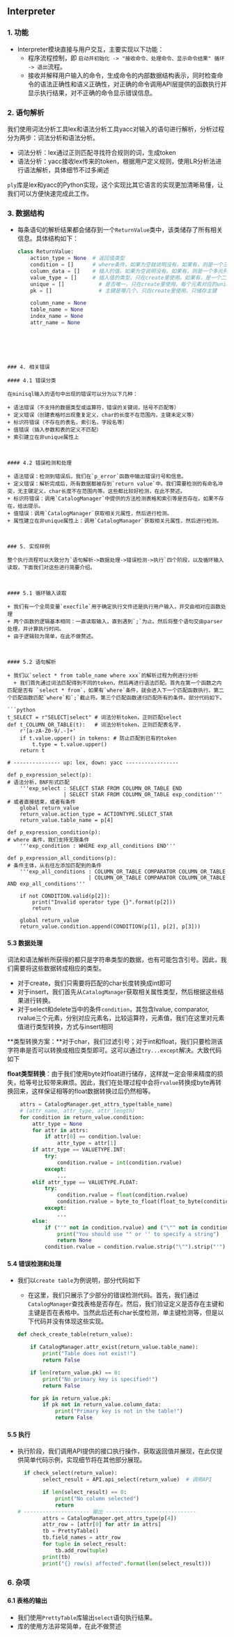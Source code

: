 ## Interpreter

### 1. 功能

+ Interpreter模块直接与用户交互，主要实现以下功能：
  + 程序流程控制，即 `启动并初始化 -> "接收命令、处理命令、显示命令结果" 循环 -> 退出`流程。
  + 接收并解释用户输入的命令，生成命令的内部数据结构表示，同时检查命令的语法正确性和语义正确性，对正确的命令调用API层提供的函数执行并显示执行结果，对不正确的命令显示错误信息。



### 2. 语句解析

我们使用词法分析工具lex和语法分析工具yacc对输入的语句进行解析，分析过程分为两步：词法分析和语法分析。

+ 词法分析：lex通过正则匹配寻找符合规则的词，生成token
+ 语法分析：yacc接收lex传来的token，根据用户定义规则，使用LR分析法进行语法解析，具体细节不过多阐述

`ply`库是lex和yacc的Python实现，这个实现比其它语言的实现更加清晰易懂，让我们可以方便快速完成此工作。



### 3. 数据结构

+ 每条语句的解析结果都会储存到一个`ReturnValue`类中，该类储存了所有相关信息。具体结构如下：

  ```python
  class ReturnValue:
      action_type = None  # 返回值类型
      condition = []      # where条件，如果为空就说明没有。如果有，则是一个三元组(lvalue, comparator, rvalue)的列表
      column_data = []    # 插入的值，如果为空说明没有。如果有，则是一个多元列表，在create的时候储存字段名，其他时候储存插						  入的东西
      value_type = []     # 插入值的类型，只在create里使用。如果有，是一个二元组（type，length）的列表
      unique = []			# 是否唯一，只在create里使用。每个元素对应的unique情况
      pk = []				# 主键是哪几个，只在create里使用。只储存主键
  
      column_name = None
      table_name = None
      index_name = None
      attr_name = None
```
  
  



### 4. 相关错误

#### 4.1 错误分类

在minisql输入的语句中出现的错误可以分为以下几种：

+ 语法错误（不支持的数据类型或运算符，错误的关键词，括号不匹配等）
+ 定义错误（创建表格时出现重复定义，char的长度不在范围内，主键未定义等）
+ 标识符错误（不存在的表名，索引名，字段名等）
+ 值错误（插入参数和表的定义不匹配）
+ 索引建立在非unique属性上



#### 4.2 错误检测和处理

+ 语法错误：检测到错误后，我们在`p_error`函数中输出错误行号和信息。
+ 定义错误：解析完成后，所有数据都被存到`return value`中。我们需要检测的有命名冲突，无主键定义，char长度不在范围内等。这些都比较好检测，在此不赘述。
+ 标识符错误：调用`CatalogManager`中提供的方法检测表格和索引等是否存在。如果不存在，给出提示。
+ 值错误：调用`CatalogManager`获取相关元属性，然后进行检测。
+ 属性建立在非unique属性上：调用`CatalogManager`获取相关元属性，然后进行检测。



### 5. 实现样例

整个执行流程可以大致分为`语句解析->数据处理->错误检测->执行`四个阶段，以及循环输入读取，下面我们对这些进行简要介绍。



#### 5.1 循环输入读取

+ 我们有一个全局变量`execfile`用于确定执行文件还是执行用户输入，并交由相对应函数处理
+ 两个函数的逻辑基本相同：一直读取输入，直到遇到`;`为止。然后将整个语句交由parser处理，并计算执行时间。
+ 由于逻辑较为简单，在此不做赘述。



#### 5.2 语句解析

+ 我们以`select * from table_name where xxx`的解析过程为例进行分析
  + 我们首先通过词法匹配得到不同的token，然后再进行语法匹配。首先在第一个函数之内匹配是否有 `select * from`，如果有`where`条件，就会进入下一个匹配函数执行。第二个匹配函数匹配`where`和`;`截止符。第三个匹配函数递归匹配所有的条件。部分代码如下。

```python
t_SELECT = r"SELECT|select" # 词法分析token，正则匹配select
def t_COLUMN_OR_TABLE(t):	# 词法分析token，正则匹配表名字，
    r'[a-zA-Z0-9/.-]+'
    if t.value.upper() in tokens: # 防止匹配到已有的token
        t.type = t.value.upper()
    return t

# --------------- up: lex, down: yacc -----------------

def p_expression_select(p):												# 语法分析，BNF形式匹配
    '''exp_select : SELECT STAR FROM COLUMN_OR_TABLE END				
                  | SELECT STAR FROM COLUMN_OR_TABLE exp_condition'''	# 或者直接结束，或者有条件
    global return_value
    return_value.action_type = ACTIONTYPE.SELECT_STAR
    return_value.table_name = p[4]
    
def p_expression_condition(p):											# where 条件，我们支持无限条件
    '''exp_condition : WHERE exp_all_conditions END'''

def p_expression_all_conditions(p):										# 条件主体，从右往左添加匹配到的条件
    '''exp_all_conditions : COLUMN_OR_TABLE COMPARATOR COLUMN_OR_TABLE
                          | COLUMN_OR_TABLE COMPARATOR COLUMN_OR_TABLE AND exp_all_conditions'''

    if not CONDITION.valid(p[2]):
        print("Invalid operator type {}".format(p[2]))
        return 
    
    global return_value
    return_value.condition.append(CONDITION(p[1], p[2], p[3]))
```



#### 5.3 数据处理

词法和语法解析所获得的都只是字符串类型的数据，也有可能包含引号。因此，我们需要将这些数据转成相应的类型。

+ 对于create，我们只需要将匹配的char长度转换成int即可
+ 对于insert，我们首先从`CatalogManager`获取相关属性类型，然后根据这些结果进行转换。
+ 对于select和delete当中的条件`condition`，其包含lvalue, comparator, rvalue三个元素，分别对应元素名，比较运算符，元素值，我们在这里对元素值进行类型转换，方式与insert相同

**类型转换方案：**对于char，我们过滤引号；对于int和float，我们只要检测该字符串是否可以转换成相应类型即可。这可以通过`try...except`解决。大致代码如下

**float类型转换**：由于我们使用byte对float进行储存，这样就一定会带来精度的损失，给等号比较带来麻烦。因此，我们在处理过程中会将`rvalue`转换成byte再转换回来，这样保证相等的float数据转换过后仍然相等。

```python
	attrs = CatalogManager.get_attrs_type(table_name)
    # (attr_name, attr_type, attr_length)
    for condition in return_value.condition:
        attr_type = None
        for attr in attrs:
            if attr[0] == condition.lvalue:
                attr_type = attr[1]
        if attr_type == VALUETYPE.INT:
            try:
                condition.rvalue = int(condition.rvalue)
            except:
                ...  
        elif attr_type == VALUETYPE.FLOAT:
            try:
                condition.rvalue = float(condition.rvalue)
                condition.rvalue = byte_to_float(float_to_byte(condition.rvalue))
            except:
                ...
        else:
            if ("'" not in condition.rvalue) and ("\"" not in condition.rvalue):
                print("You should use "" or '' to specify a string")
                return None
            condition.rvalue = condition.rvalue.strip("\"").strip("'")
```



#### 5.4 错误检测和处理

+ 我们以`create table`为例说明，部分代码如下

  + 在这里，我们只展示了少部分的错误检测代码。首先，我们通过`CatalogManager`查找表格是否存在。然后，我们验证定义是否存在主键和主键是否在表格中。当然此后还有char长度检测，单主键检测等，但是以下代码并没有体现这些实现。

  ```python
  def check_create_table(return_value):
  
      if CatalogManager.attr_exist(return_value.table_name): 
          print("Table does not exist!")
          return False
  
      if len(return_value.pk) == 0:
          print("No primary key is specified!")
          return False
  
      for pk in return_value.pk:
          if pk not in return_value.column_data:
              print("Primary key is not in the table!")
              return False
  ```



#### 5.5 执行

+ 执行阶段，我们调用API提供的接口执行操作，获取返回值并展现，在此仅提供简单代码示例，实现细节将在其他部分展现。

  ```python
  	if check_select(return_value):
          select_result = API.api_select(return_value)  # 调用API
  
          if len(select_result) == 0:
              print("No column selected")
              return 
  # --------------------- 输出 -----------------------------
          attrs = CatalogManager.get_attrs_type(p[4])
          attr_row = [attr[0] for attr in attrs]
          tb = PrettyTable()
          tb.field_names = attr_row
          for tuple in select_result:
              tb.add_row(tuple)
          print(tb)
          print("{} row(s) affected".format(len(select_result)))
  ```





### 6. 杂项

#### 6.1 表格的输出

+ 我们使用`PrettyTable`库输出`select`语句执行结果。
+ 库的使用方法非常简单，在此不做赘述
